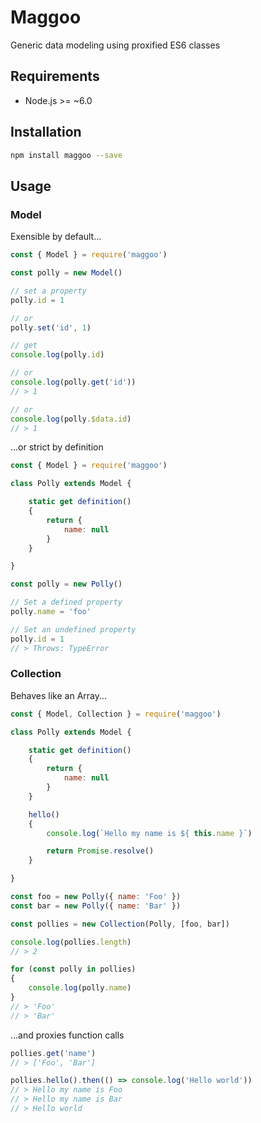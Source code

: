 # Maggoo
Generic data modeling using proxified ES6 classes

## Requirements
- Node.js >= ~6.0

## Installation

```sh
npm install maggoo --save
```

## Usage

### Model

Exensible by default...
```js
const { Model } = require('maggoo')

const polly = new Model()

// set a property
polly.id = 1

// or
polly.set('id', 1)

// get
console.log(polly.id)

// or
console.log(polly.get('id'))
// > 1

// or
console.log(polly.$data.id)
// > 1

```

...or strict by definition
```js
const { Model } = require('maggoo')

class Polly extends Model {

    static get definition()
    {
        return {
            name: null
        }
    }

}

const polly = new Polly()

// Set a defined property
polly.name = 'foo'

// Set an undefined property
polly.id = 1
// > Throws: TypeError
```

### Collection

Behaves like an Array...
```js
const { Model, Collection } = require('maggoo')

class Polly extends Model {

    static get definition()
    {
        return {
            name: null
        }
    }

    hello()
    {
        console.log(`Hello my name is ${ this.name }`)

        return Promise.resolve()
    }

}

const foo = new Polly({ name: 'Foo' })
const bar = new Polly({ name: 'Bar' })

const pollies = new Collection(Polly, [foo, bar])

console.log(pollies.length)
// > 2

for (const polly in pollies)
{
    console.log(polly.name)
}
// > 'Foo'
// > 'Bar'
```

...and proxies function calls
```js
pollies.get('name')
// > ['Foo', 'Bar']

pollies.hello().then(() => console.log('Hello world'))
// > Hello my name is Foo
// > Hello my name is Bar
// > Hello world
```